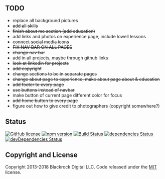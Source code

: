 TODO
---------------
* replace all background pictures
* ~~add all skills~~
* ~~finish about me section (add education)~~
* add links and photos on experience page, include lowell lessons
* ~~connect social media icons~~
* ~~FIX NAV BAR ON ALL PAGES~~
* ~~change nav bar~~
* add in all projects, maybe through github links
* ~~look at linkedin for projects~~
* ~~add copyright~~
* ~~change sections to be in separate pages~~
* ~~change about page to experience, make about page about & education~~
* ~~add footer to every page~~
* ~~use buttons instead of navbar~~
* make button of current page different color for focus
* ~~add home button to every page~~
* figure out how to give credit to photographers (copyright somewhere?)

## Status

[![GitHub license](https://img.shields.io/badge/license-MIT-blue.svg)](https://raw.githubusercontent.com/BlackrockDigital/startbootstrap-stylish-portfolio/master/LICENSE)
[![npm version](https://img.shields.io/npm/v/startbootstrap-stylish-portfolio.svg)](https://www.npmjs.com/package/startbootstrap-stylish-portfolio)
[![Build Status](https://travis-ci.org/BlackrockDigital/startbootstrap-stylish-portfolio.svg?branch=master)](https://travis-ci.org/BlackrockDigital/startbootstrap-stylish-portfolio)
[![dependencies Status](https://david-dm.org/BlackrockDigital/startbootstrap-stylish-portfolio/status.svg)](https://david-dm.org/BlackrockDigital/startbootstrap-stylish-portfolio)
[![devDependencies Status](https://david-dm.org/BlackrockDigital/startbootstrap-stylish-portfolio/dev-status.svg)](https://david-dm.org/BlackrockDigital/startbootstrap-stylish-portfolio?type=dev)

## Copyright and License

Copyright 2013-2018 Blackrock Digital LLC. Code released under the [MIT](https://github.com/BlackrockDigital/startbootstrap-stylish-portfolio/blob/gh-pages/LICENSE) license.
